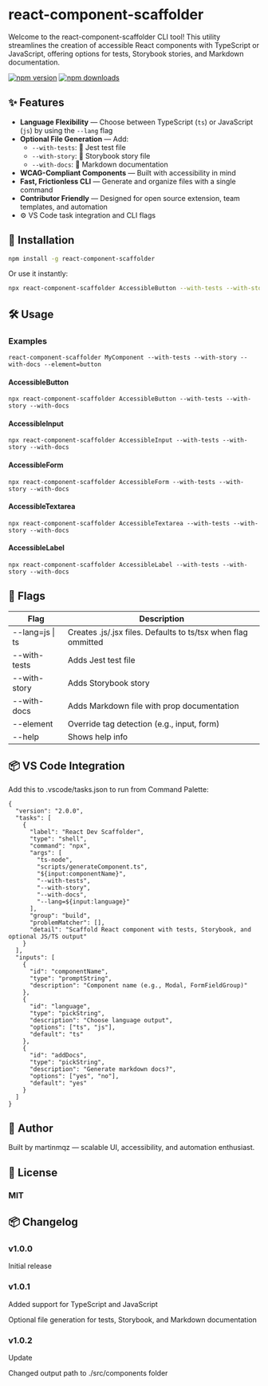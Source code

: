 # react-component-scaffolder
Welcome to the react-component-scaffolder CLI tool! This utility streamlines the creation of accessible React components with TypeScript or JavaScript, offering options for tests, Storybook stories, and Markdown documentation.

[![npm version](https://img.shields.io/npm/v/react-component-scaffolder.svg)](https://www.npmjs.com/package/react-component-scaffolder)
[![npm downloads](https://img.shields.io/npm/dm/react-component-scaffolder.svg)](https://www.npmjs.com/package/react-component-scaffolder)

## ✨ Features
- **Language Flexibility** — Choose between TypeScript (`ts`) or JavaScript (`js`) by using the `--lang` flag
- **Optional File Generation** — Add:
  - `--with-tests`: 🧪 Jest test file
  - `--with-story`: 📘 Storybook story file
  - `--with-docs`: 📄 Markdown documentation
- **WCAG-Compliant Components** — Built with accessibility in mind
- **Fast, Frictionless CLI** — Generate and organize files with a single command
- **Contributor Friendly** — Designed for open source extension, team templates, and automation
- ⚙️ VS Code task integration and CLI flags

## 🚀 Installation
```bash
npm install -g react-component-scaffolder
```
Or use it instantly:
```bash
npx react-component-scaffolder AccessibleButton --with-tests --with-story --with-docs
```

## 🛠️ Usage
### Examples
```
react-component-scaffolder MyComponent --with-tests --with-story --with-docs --element=button
```

#### AccessibleButton
```
npx react-component-scaffolder AccessibleButton --with-tests --with-story --with-docs
```

#### AccessibleInput
```
npx react-component-scaffolder AccessibleInput --with-tests --with-story --with-docs
```
#### AccessibleForm
```
npx react-component-scaffolder AccessibleForm --with-tests --with-story --with-docs
```

#### AccessibleTextarea
```
npx react-component-scaffolder AccessibleTextarea --with-tests --with-story --with-docs
```

#### AccessibleLabel
```
npx react-component-scaffolder AccessibleLabel --with-tests --with-story --with-docs
```

## 🧰 Flags
| Flag | Description |
|------|-------------|
| --lang=js \| ts | Creates .js/.jsx files. Defaults to ts/tsx when flag ommitted
| --with-tests | Adds Jest test file | 
| --with-story | Adds Storybook story | 
| --with-docs | Adds Markdown file with prop documentation |
| --element | Override tag detection (e.g., input, form) |
| --help | Shows help info |

## 📦 VS Code Integration
Add this to .vscode/tasks.json to run from Command Palette:
```
{
  "version": "2.0.0",
  "tasks": [
    {
      "label": "React Dev Scaffolder",
      "type": "shell",
      "command": "npx",
      "args": [
        "ts-node",
        "scripts/generateComponent.ts",
        "${input:componentName}",
        "--with-tests",
        "--with-story",
        "--with-docs",
        "--lang=${input:language}"
      ],
      "group": "build",
      "problemMatcher": [],
      "detail": "Scaffold React component with tests, Storybook, and optional JS/TS output"
    }
  ],
  "inputs": [
    {
      "id": "componentName",
      "type": "promptString",
      "description": "Component name (e.g., Modal, FormFieldGroup)"
    },
    {
      "id": "language",
      "type": "pickString",
      "description": "Choose language output",
      "options": ["ts", "js"],
      "default": "ts"
    },
    {
      "id": "addDocs",
      "type": "pickString",
      "description": "Generate markdown docs?",
      "options": ["yes", "no"],
      "default": "yes"
    }
  ]
}
```

## 🧠 Author
Built by martinmqz — scalable UI, accessibility, and automation enthusiast.

## 📄 License
### MIT

## 📦 Changelog
### v1.0.0
Initial release

### v1.0.1
Added support for TypeScript and JavaScript

Optional file generation for tests, Storybook, and Markdown documentation

### v1.0.2
Update

Changed output path to ./src/components folder